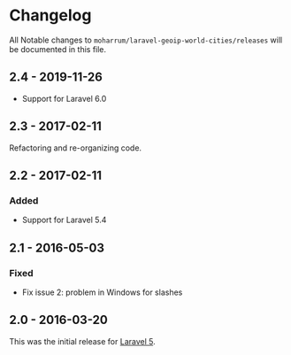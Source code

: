 # Changelog

All Notable changes to `moharrum/laravel-geoip-world-cities/releases` will be documented in this file.

## 2.4 - 2019-11-26

- Support for Laravel 6.0

## 2.3 - 2017-02-11

Refactoring and re-organizing code.

## 2.2 - 2017-02-11

### Added
- Support for Laravel 5.4

## 2.1 - 2016-05-03

### Fixed
- Fix issue 2: problem in Windows for slashes


## 2.0 - 2016-03-20

This was the initial release for [Laravel 5](https://laravel.com/).
